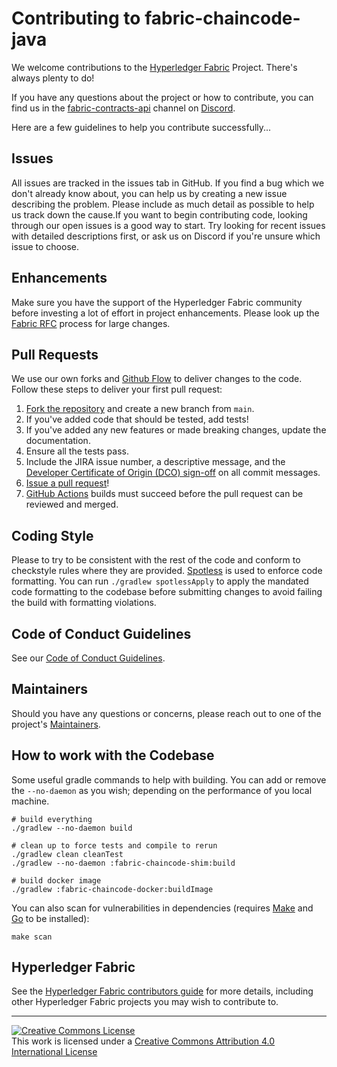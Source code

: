 # Contributing to fabric-chaincode-java

We welcome contributions to the [Hyperledger Fabric](https://hyperledger-fabric.readthedocs.io) Project. There's always plenty to do!

If you have any questions about the project or how to contribute, you can find us in the [fabric-contracts-api](https://discordapp.com/channels/905194001349627914/943090527920877598) channel on [Discord](https://discord.lfdecentralizedtrust.org/).

Here are a few guidelines to help you contribute successfully...

## Issues

All issues are tracked in the issues tab in GitHub. If you find a bug which we don't already know about, you can help us by creating a new issue describing the problem. Please include as much detail as possible to help us track down the cause.If you want to begin contributing code, looking through our open issues is a good way to start. Try looking for recent issues with detailed descriptions first, or ask us on Discord if you're unsure which issue to choose.

## Enhancements

Make sure you have the support of the Hyperledger Fabric community before investing a lot of effort in project enhancements. Please look up the [Fabric RFC](https://github.com/hyperledger/fabric-rfcs) process for large changes.

## Pull Requests

We use our own forks and [Github Flow](https://docs.github.com/en/get-started/using-github/github-flow) to deliver changes to the code. Follow these steps to deliver your first pull request:

1. [Fork the repository](https://docs.github.com/en/get-started/exploring-projects-on-github/contributing-to-a-project) and create a new branch from `main`.
2. If you've added code that should be tested, add tests!
3. If you've added any new features or made breaking changes, update the documentation.
4. Ensure all the tests pass.
5. Include the JIRA issue number, a descriptive message, and the [Developer Certificate of Origin (DCO) sign-off](https://github.com/dcoapp/app#how-it-works) on all commit messages.
6. [Issue a pull request](https://docs.github.com/en/get-started/exploring-projects-on-github/contributing-to-a-project#making-a-pull-request)!
7. [GitHub Actions](https://github.com/hyperledger/fabric-chaincode-java/actions) builds must succeed before the pull request can be reviewed and merged.

## Coding Style

Please to try to be consistent with the rest of the code and conform to checkstyle rules where they are provided. [Spotless](https://github.com/diffplug/spotless) is used to enforce code formatting. You can run `./gradlew spotlessApply` to apply the mandated code formatting to the codebase before submitting changes to avoid failing the build with formatting violations.

## Code of Conduct Guidelines <a name="conduct"></a>

See our [Code of Conduct Guidelines](../blob/main/CODE_OF_CONDUCT.md).

## Maintainers <a name="maintainers"></a>

Should you have any questions or concerns, please reach out to one of the project's [Maintainers](../blob/main/MAINTAINERS.md).


## How to work with the Codebase

Some useful gradle commands to help with building.  You can add or remove the `--no-daemon` as you wish; depending on the performance of you local machine.

```shell
# build everything
./gradlew --no-daemon build

# clean up to force tests and compile to rerun
./gradlew clean cleanTest
./gradlew --no-daemon :fabric-chaincode-shim:build

# build docker image
./gradlew :fabric-chaincode-docker:buildImage
```

You can also scan for vulnerabilities in dependencies (requires [Make](https://www.gnu.org/software/make/) and [Go](https://go.dev/) to be installed):
```shell
make scan
```

## Hyperledger Fabric

See the
[Hyperledger Fabric contributors guide](http://hyperledger-fabric.readthedocs.io/en/latest/CONTRIBUTING.html) for more details, including other Hyperledger Fabric projects you may wish to contribute to.

---

[![Creative Commons License](https://i.creativecommons.org/l/by/4.0/88x31.png)](http://creativecommons.org/licenses/by/4.0/)  
This work is licensed under a [Creative Commons Attribution 4.0 International License](http://creativecommons.org/licenses/by/4.0/)
